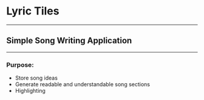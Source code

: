 # Lyric Tiles

----

## Simple Song Writing Application

----

### Purpose:

- Store song ideas
- Generate readable and understandable song sections
- Highlighting
